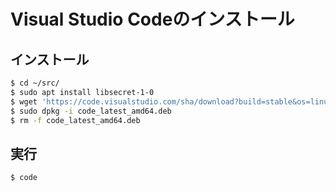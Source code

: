 # Visual Studio Codeのインストール

## インストール
```bash
$ cd ~/src/
$ sudo apt install libsecret-1-0
$ wget 'https://code.visualstudio.com/sha/download?build=stable&os=linux-deb-x64' -O code_latest_amd64.deb
$ sudo dpkg -i code_latest_amd64.deb
$ rm -f code_latest_amd64.deb
```

## 実行
```bash
$ code
```
